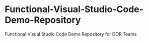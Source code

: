 # Functional-Visual-Studio-Code-Demo-Repository
Functional Visual Studio Code Demo Repository for DOR Teams
